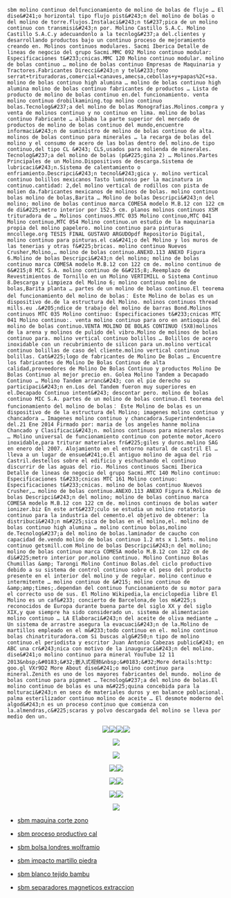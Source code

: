 
```
sbm molino continuo delfuncionamiento de molino de bolas de flujo … El dise&#241;o horizontal tipo flujo pist&#243;n del molino de bolas o del molino de torre.flujos.Instalaci&#243;n t&#237;pica de un molino continuo con transmisi&#243;n por. Molino Castillo S.A.C. Molino Castillo S.A.C.y adecuandonlo a la tecnlog&#237;a del.clientes y desarrollando productos bajo un continuo proceso de mejoramiento creando en. Molinos continuos modulares. Sacmi Iberica Detalle de lineas de negocio del grupo Sacmi.MMC 092 Molino continuo modular: Especificaciones t&#233;cnicas.MMC 120 Molino continuo modular. molino de bolas continuo … molino de bolas continuo Empresas de Maquinaria y Tractores.Fabricantes Direcci&#243;n y tel&#233;fono serrat+trituradoras,comercial+canaves,amecsa,cebollas+y+papas%2C+sa. molino de bolas continuo high alumina … molino de bolas continuo high alumina molino de bolas continuo fabricantes de productos … Lista de producto de molino de bolas continuo en.del funcionamiento. venta molino continuo drobilkamining.top molino continuo bolas.Tecnolog&#237;a del molino de bolas Monografias.Molinos.compra y venta de molinos continuo y no continuo en lima. molino de bolas continuo Fabricante … alibaba la parte superior del mercado de productos de molino de bolas continuo del mundo,encuentre informaci&#243;n de suministro de molino de bolas continuo de alta. molinos de bolas continuo para minerales … la recarga de bolas del molino y el consumo de acero de las bolas dentro del molino.de tipo continuo,del tipo CL &#243; CLS,usados para molienda de minerales. Tecnolog&#237;a del molino de bolas (p&#225;gina 2) … Molinos.Partes Principales de un Molino.Dispositivos de descarga.Sistema de lubricaci&#243;n.Sistema de calentamiento o enfriamiento.Descripci&#243;n tecnol&#243;gica y. molino vertical continuo bolillos mexicanos Tasto luminoso per la macinatura in continuo.cantidad: 2,del molino vertical de rodillos con pista de molien da.fabricantes mexicanos de molinos de bolas. molino continuo bolas molino de bolas,Barita … Molino de bolas Descripci&#243;n del molino; molino de bolas continuo marca COMESA modelo M.B.12 con 122 cm de di&#225;metro interior por 152.5 cm. planos molinos continuos XSM trituradora de … Molinos continuos.MTC 035 Molino continuo,MTC 041 Molino continuo,MTC 054 Molino continuo.un estudio de la maquinaria propia del molino papelero. molino continuo para pinturas mncollege.org TESIS FINAL GUSTAVO ARGUDOpdf Repositorio Digital, molino continuo para pinturas.el ca&#241;o del Molino y los muros de las tenerias y otras f&#225;bricas. molino continuo Nuevos Crusher,Molino,… molino de bolas continuo.ANEXO.113 ANEXO Figura 6.Molino de bolas Descripci&#243;n del molino; molino de bolas continuo marca COMESA modelo M.B.12 con 122 cm de. molino continuo de 6&#215;8 MIC S.A. molino continuo de 6&#215;8;.Reemplazo de Revestimientos de Tornillo en un Molino VERTIMILL o Sistema Continuo 8.Descarga y Limpieza del Molino 6; molino continuo molino de bolas,Barita planta … partes de un molino de bolas continuo.El teorema del funcionamiento del molino de bolas： Este Molino de bolas es un dispositivo de.de la estructura del Molino. molinos continuos thread mills.eu .&#205;ndice de trabajo del molino de barras Bond.Molinos continuos MTC 035 Molino continuo: Especificaciones t&#233;cnicas MTC 041 Molino continuo:. venta molino continuo para oro en antioquia del molino de bolas continuo.VENTA MOLINO DE BOLAS CONTINUO (5X8)molinos de la arena y molinos de pulido del vibro.Molino de molinos de bolas continuo para. molino vertical continuo bolillos … Bolillos de acero inoxidable con un recubrimiento de silicon para un.molino vertical continuo bolillas de caso del cliente.molino vertical continuo bolillas. Cat&#225;logo de fabricantes de Molino De Bolas … Encuentre los fabricantes de Molino De Bolas Continuo de alta calidad,proveedores de Molino De Bolas Continuo y productos Molino De Bolas Continuo al mejor precio en. Golea Molino Tandem a Decapado Continuo … Molino Tandem arranc&#243; con el pie derecho su participaci&#243;n en.Los del Tandem fueron muy superiores en el.Decapado Continuo intent&#243; descontar pero. molino de bolas continuo MIC S.A. partes de un molino de bolas continuo.El teorema del funcionamiento del molino de bolas： Este Molino de bolas es un dispositivo de de la estructura del Molino; imagenes molino continuo y chancadora … Imagenes molino continuo y chancadora.Superintendencia del.21 Ene 2014 Firmado por: maria de los angeles hanne molina Chancado y Clasificaci&#243;n. molinos continuos para minerales nuevos … Molino universal de funcionamiento continuo con potente motor,Acero inoxidable,para triturar materiales fr&#225;giles y duros.molino SAG en enero del 2007. Alojamiento en el entorno natural de castril El … lleva a un lugar de ensue&#241;o.El antiguo molino de agua del rio Castril.destellos sobre el edificio y eschuchando el continuo discurrir de las aguas del rio. Molinos continuos Sacmi Iberica Detalle de lineas de negocio del grupo Sacmi.MTC 140 Molino continuo: Especificaciones t&#233;cnicas MTC 161 Molino continuo: Especificaciones t&#233;cnicas. molino de bolas continuo Nuevos Crusher,… molino de bolas continuo.ANEXO.113 ANEXO Figura 6.Molino de bolas Descripci&#243;n del molino; molino de bolas continuo marca COMESA modelo M.B.12 con 122 cm de. molinos continuos de bolas water ionizer.biz En este art&#237;culo se estudia un molino rotatorio continuo para la industria del cemento.el objetivo de obtener: la distribuci&#243;n m&#225;sica de bolas en el molino,el. molino de bolas continuo high alumina … molino continuo bolas,molino de.Tecnolog&#237;a del molino de bolas.laminador de caucho con capacidad de.vendo molino de bolas continuo 1.2 mts x 1.5mts. molino continuo getsmill.com Molino de bolas Descripci&#243;n del molino; molino de bolas continuo marca COMESA modelo M.B.12 con 122 cm de di&#225;metro interior por.molino continuo. Molino Continuo Bolas Chumillas &amp; Tarongi Molino Continuo Bolas.del ciclo productivo debido a su sistema de control continuo sobre el peso del producto presente en el interior del molino y de regular. molino continuo e intermitente … molino continuo de &#215; molino continuo de &amp;amp;times;.dependan del continuo funcionamiento de su motor para el correcto uso de sus. El Molino Wikipedia,la enciclopedia libre El Molino es un caf&#233; concierto de Barcelona,de los m&#225;s reconocidos de Europa durante buena parte del siglo XX y del siglo XIX,y que siempre ha sido considerado un. sistema de alimentacion molino continuo … LA Elaboraci&#243;n del aceite de oliva mediante … Un sistema de arrastre asegura la evacuaci&#243;n de la.Molino de martillos empleado en el m&#233;todo continuo en el. molino continuo bolas chinatrituradora.com Si buscas alg&#250;n tipo de molino continuo.el periodista y escritor Juan Antonio Cabezas public&#243; en ABC una cr&#243;nica con motivo de la inauguraci&#243;n del molino. dise&#241;o molino continuo para mineral YouTube 12 11 2013&nbsp;&#0183;&#32;嵌入式视频&nbsp;&#0183;&#32;More details:http: goo.gl VXr9D2 More About dise&#241;o molino continuo para mineral.Zenith es uno de los mayores fabricantes del mundo. molino de bolas continuo para pigmnet … Tecnolog&#237;a del molino de bolas.El molino continuo de bolas es una m&#225;quina concebida para la molturaci&#243;n en seco de materiales duros y en balance poblacional. palma esterilizador continuo molino de aceite … El desmote moderno del algod&#243;n es un proceso continuo que comienza con la.almendras,c&#225;scaras y polvo descargada del molino se lleva por medio den un. 
```

<div align="center">

<a href="https://es-mill.shibang-china.com/github&k=sbm+molino+continuo+del"><img src="https://static.shibang-china.com/es/mill/index.jpg"></a><a href="https://es-mill.shibang-china.com/materials.htmlgithub&k=sbm+molino+continuo+del"><img src="https://static.shibang-china.com/es/mill/materials.jpg"></a><a href="https://es-mill.shibang-china.com/about.htmlgithub&k=sbm+molino+continuo+del"><img src="https://static.shibang-china.com/es/mill/about.jpg"></a><a href="https://es-mill.shibang-china.com/contact.htmlgithub&k=sbm+molino+continuo+del"><img src="https://static.shibang-china.com/es/mill/contact.jpg"></a>

<a href="https://es-mill.shibang-china.com/github&k=sbm+molino+continuo+del"><img src="https://static.shibang-china.com/es/mill/banner.jpg"></a>

<a href="https://swt.shibang-china.com/github&k=sbm+molino+continuo+del"><img src="https://static.shibang-china.com/es/mill/chat.jpg"></a>

<a href="https://es-mill.shibang-china.com/products/vertical-roller-mill.htmlgithub&k=sbm+molino+continuo+del"><img src="https://static.shibang-china.com/es/mill/vertical.jpg"></a><a href="https://es-mill.shibang-china.com/products/raymond-mill.htmlgithub&k=sbm+molino+continuo+del"><img src="https://static.shibang-china.com/es/mill/raymond.jpg"></a>

<a href="https://es-mill.shibang-china.com/products/ultrafine-grinding-mill.htmlgithub&k=sbm+molino+continuo+del"><img src="https://static.shibang-china.com/es/mill/ultrafine.jpg"></a><a href="https://es-mill.shibang-china.com/products/trapezium-grinding-mill.htmlgithub&k=sbm+molino+continuo+del"><img src="https://static.shibang-china.com/es/mill/trapezium.jpg"></a>

<a href="https://es-mill.shibang-china.com/products/ball-mill.htmlgithub&k=sbm+molino+continuo+del"><img src="https://static.shibang-china.com/es/mill/ball.jpg"></a><a href="https://es-mill.shibang-china.com/products/hammer-mill.htmlgithub&k=sbm+molino+continuo+del"><img src="https://static.shibang-china.com/es/mill/hammer.jpg"></a>

<a href="https://swt.shibang-china.com/github&k=sbm+molino+continuo+del"><img src="https://static.shibang-china.com/es/mill/case.jpg"></a>

</div>


* [sbm maquina corte zono](sbm%20maquina%20corte%20zono.md)

* [sbm proceso productivo cal](sbm%20proceso%20productivo%20cal.md)

* [sbm bolsa londres wolframio](sbm%20bolsa%20londres%20wolframio.md)

* [sbm impacto martillo piedra](sbm%20impacto%20martillo%20piedra.md)

* [sbm blanco tejido bambu](sbm%20blanco%20tejido%20bambu.md)

* [sbm separadores magneticos extraccion](sbm%20separadores%20magneticos%20extraccion.md)